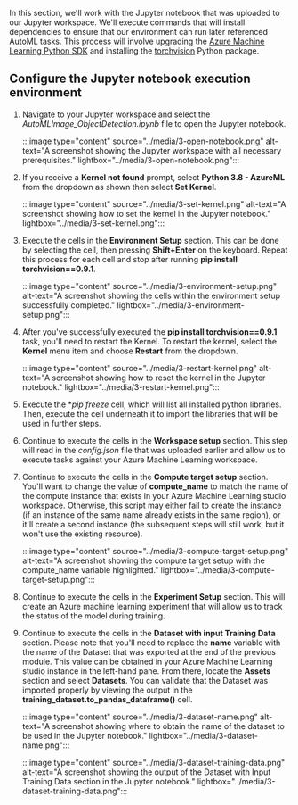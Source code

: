 In this section, we'll work with the Jupyter notebook that was uploaded to our Jupyter workspace. We'll execute commands that will install dependencies to ensure that our environment can run later referenced AutoML tasks. This process will involve upgrading the [Azure Machine Learning Python SDK](https://pypi.org/project/azureml-sdk/) and installing the [torchvision](https://pypi.org/project/torchvision/) Python package.

## Configure the Jupyter notebook execution environment

1. Navigate to your Jupyter workspace and select the *AutoMLImage_ObjectDetection.ipynb* file to open the Jupyter notebook.

    :::image type="content" source="../media/3-open-notebook.png" alt-text="A screenshot showing the Jupyter workspace with all necessary prerequisites." lightbox="../media/3-open-notebook.png":::

1. If you receive a **Kernel not found** prompt, select **Python 3.8 - AzureML** from the dropdown as shown then select **Set Kernel**.

    :::image type="content" source="../media/3-set-kernel.png" alt-text="A screenshot showing how to set the kernel in the Jupyter notebook." lightbox="../media/3-set-kernel.png":::

1. Execute the cells in the **Environment Setup** section. This can be done by selecting the cell, then pressing **Shift+Enter** on the keyboard. Repeat this process for each cell and stop after running **pip install torchvision==0.9.1**.

    :::image type="content" source="../media/3-environment-setup.png" alt-text="A screenshot showing the cells within the environment setup successfully completed." lightbox="../media/3-environment-setup.png":::

1. After you've successfully executed the **pip install torchvision==0.9.1** task, you'll need to restart the Kernel. To restart the kernel, select the **Kernel** menu item and choose **Restart** from the dropdown.

    :::image type="content" source="../media/3-restart-kernel.png" alt-text="A screenshot showing how to reset the kernel in the Jupyter notebook." lightbox="../media/3-restart-kernel.png":::

1. Execute the **pip freeze* cell, which will list all installed python libraries. Then, execute the cell underneath it to import the libraries that will be used in further steps.

1. Continue to execute the cells in the **Workspace setup** section.  This step will read in the *config.json* file that was uploaded earlier and allow us to execute tasks against your Azure Machine Learning workspace.

1. Continue to execute the cells in the **Compute target setup** section. You'll want to change the value of **compute_name** to match the name of the compute instance that exists in your Azure Machine Learning studio workspace. Otherwise, this script may either fail to create the instance (if an instance of the same name already exists in the same region), or it'll create a second instance (the subsequent steps will still work, but it won't use the existing resource).

    :::image type="content" source="../media/3-compute-target-setup.png" alt-text="A screenshot showing the compute target setup with the compute_name variable highlighted." lightbox="../media/3-compute-target-setup.png":::

1. Continue to execute the cells in the **Experiment Setup** section. This will create an Azure machine learning experiment that will allow us to track the status of the model during training.

1. Continue to execute the cells in the **Dataset with input Training Data** section. Please note that you'll need to replace the **name** variable with the name of the Dataset that was exported at the end of the previous module. This value can be obtained in your Azure Machine Learning studio instance in the left-hand pane. From there, locate the **Assets** section and select **Datasets**. You can validate that the Dataset was imported properly by viewing the output in the **training_dataset.to_pandas_dataframe()** cell.

    :::image type="content" source="../media/3-dataset-name.png" alt-text="A screenshot showing where to obtain the name of the dataset to be used in the Jupyter notebook." lightbox="../media/3-dataset-name.png":::

    :::image type="content" source="../media/3-dataset-training-data.png" alt-text="A screenshot showing the output of the Dataset with Input Training Data section in the Jupyter notebook." lightbox="../media/3-dataset-training-data.png":::
